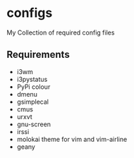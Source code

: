 # configs
My Collection of required config files


## Requirements

- i3wm
- i3pystatus
- PyPi colour
- dmenu
- gsimplecal
- cmus
- urxvt
- gnu-screen
- irssi
- molokai theme for vim and vim-airline
- geany



